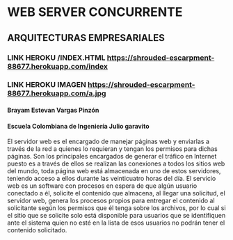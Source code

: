 # WEB SERVER CONCURRENTE
## ARQUITECTURAS EMPRESARIALES
### LINK HEROKU /INDEX.HTML https://shrouded-escarpment-88677.herokuapp.com/index
### LINK HEROKU IMAGEN https://shrouded-escarpment-88677.herokuapp.com/a.jpg
#### Brayam Estevan Vargas Pinzón
#### Escuela Colombiana de Ingeniería Julio garavito

El servidor web es el encargado de manejar páginas web y enviarlas a través de la red a quienes lo requieran y tengan los permisos para dichas páginas. Son los principales encargados de generar el tráfico en Internet puesto es a través de ellos se realizan las conexiones a todos los sitios web del mundo, toda página web está almacenada en uno de estos servidores, teniendo acceso a ellos durante las veinticuatro horas del día. El servicio web es un software con procesos en espera de que algún usuario conectado a él, solicite el contenido que almacena, al llegar una solicitud, el servidor web, genera los procesos propios para entregar el contenido al solicitante según los permisos que él tenga sobre los archivos, por lo cual si el sitio que se solicite solo está disponible para usuarios que se identifiquen ante el sistema quien no esté en la lista de esos usuarios no podrán tener el contenido solicitado.
